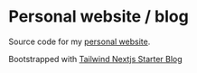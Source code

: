# Personal website / blog
Source code for my [personal website](https://fedme.dev).

Bootstrapped with [Tailwind Nextjs Starter Blog](https://github.com/timlrx/tailwind-nextjs-starter-blog)
